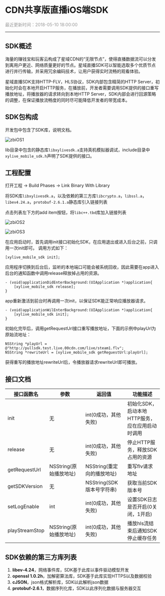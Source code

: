 # **CDN共享版直播iOS端SDK**

<font color="#999999">最近更新时间：2018-05-10 18:00:00</font>

<hr class="page-header-hr"/>

## **SDK概述**

海量的赚钱宝和玩客云构成了星域CDN的“无限节点”，使得直播数据流可以分发到离用户更近、网络质量更好的节点。星域直播SDK可以智能选取多个优质节点进行并行传输，并采用冗余编码技术，让用户获得实时流畅的观看体验。
<br>

星域直播SDK支持HTTP-FLV，HLS协议，SDK内部包含精简的HTTP Server，初始化时会在本地开启HTTP服务，在播放前，开发者需要调用SDK提供的接口重写播放地址，将播放器的请求转向到本地HTTP Server，SDK内部会进行回源策略的调整，在保证播放流畅度的同时尽可能降低开发者的带宽成本。

## **SDK包构成**
开发包中包含了SDK库，说明文档。
<br>

![zbiOS1](/themes/daux/img/3/zb-iOS-1.png)

lib目录中包含的静态库`libxylivesdk.a`支持真机模拟器调试，include目录中`xylive_mobile_sdk.h`声明了SDK提供的接口。

## **工程配置**
打开工程 -> Build Phases -> Link Binary With Library<br>

将SDK库`libxylivesdk.a`，以及依赖的第三方库`libcrypto.a`，`libssl.a`，`libev4.24.a`，`protobuf-2.6.1.a`静态库引入链接列表
<br>

点击列表左下方的add item按钮，将`libc++.tbd`库加入链接列表
<br>

![zbiOS2](/themes/daux/img/3/zb-iOS-2.png)
<br>

![zbiOS3](/themes/daux/img/3/zb-iOS-3.png)
<br>

在应用启动时，首先调用init接口初始化SDK，在应用退出或进入后台之前，只调用一次init即可。
调用方式如下：

    [xylive_mobile_sdk init];

应用程序切换到后台后，监听的本地端口可能会被系统回收，因此需要在app进入后台的通知函数中调用release释放掉占用的资源。

    - (void)applicationDidEnterBackground:(UIApplication *)application{
        [xylive_mobile_sdk release];
    }
    
app重新激活到前台时再调用一次init，以保证SDK能正常响应播放器请求。

    - (void)applicationWilEnterBackground:(UIApplication *)application{
        [xylive_mobile_sdk init];
    }
    
初始化完毕后，调用getRequestUrl接口重写播放地址，下面的示例中playUrl为原始流地址：

    NSString *playUrl = @"http://pullsdk.test.live.00cdn.com/live/steam1.flv";
    NSString *rewriteUrl = [xylive_mobile_sdk getReguestUrl:playUrl];
    
获得重写的播放地址rewriteUrl后，令播放器请求rewriteUrl即可播放。

## **接口文档**

|接口函数名|参数|返回值|功能描述|
|--|--|--|--|
|init|无|int(0成功，其他失败)|初始化SDK，启动本地HTTP服务，应在应用启动时调用|
|release|无|int(0成功，其他失败)|停止HTTP服务，释放SDK占用的资源|
|getRequestUrl|NSString(原始播放地址)|NSString(重定向的播放地址)|重写flv请求地址|
|getSDKVersion|无|NSString(SDK版本号字符串)|获取当前SDK版本号|
|setLogEnable|int|int(0成功，其他失败)|设置SDK日志是否开启(0关闭，1开启)|
|playStreamStop|NSString(原始播放地址)|int(0成功，其他失败)|播放hls流结束后通知SDK停止缓存任务|

## **SDK依赖的第三方库列表**

1. **libev-4.24**，网络事件库，SDK基于此库以事件驱动模型开发
2. **openssl 1.0.2h**，加解密算法库，SDK基于此库实现HTTPS以及数据校验
3. **cJSON**，json格式解析库，SDK以此解析json数据
4. **protobuf-2.6.1**，数据序列化库，SDK以此序列化数据与服务器交互


    

